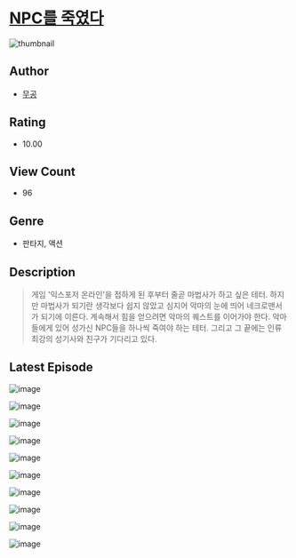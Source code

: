 # [NPC를 죽였다](https://comic.naver.com/challenge/list?titleId=810438)
![thumbnail](https://image-comic.pstatic.net/user_contents_data/challenge_comic/2023/05/23/366898/upload_7364060728005834296_480x623.jpeg)

## Author
- [무공](https://comic.naver.com/artistTitle?id=366898)

## Rating
- 10.00

## View Count
- 96

## Genre
- 판타지, 액션

## Description
> 게임 '익스포저 온라인'을 접하게 된 후부터 줄곧 마법사가 하고 싶은 테터. 하지만 마법사가 되기란 생각보다 쉽지 않았고 심지어 악마의 눈에 띄어 네크로맨서가 되기에 이른다. 계속해서 힘을 얻으려면 악마의 퀘스트를 이어가야 한다. 악마들에게 있어 성가신 NPC들을 하나씩 죽여야 하는 테터. 그리고 그 끝에는 인류 최강의 성기사와 친구가 기다리고 있다.


## Latest Episode
![image](https://image-comic.pstatic.net/user_contents_data/challenge_comic/2023/05/23/366898/upload_3473464096051519799.jpeg)

![image](https://image-comic.pstatic.net/user_contents_data/challenge_comic/2023/05/23/366898/upload_3775531839728805425.jpeg)

![image](https://image-comic.pstatic.net/user_contents_data/challenge_comic/2023/05/23/366898/upload_7306299164460462177.jpeg)

![image](https://image-comic.pstatic.net/user_contents_data/challenge_comic/2023/05/23/366898/upload_7075544461567537721.jpeg)

![image](https://image-comic.pstatic.net/user_contents_data/challenge_comic/2023/05/23/366898/upload_7017841210957128549.jpeg)

![image](https://image-comic.pstatic.net/user_contents_data/challenge_comic/2023/05/23/366898/upload_3689910669448471856.jpeg)

![image](https://image-comic.pstatic.net/user_contents_data/challenge_comic/2023/05/23/366898/upload_3688504587383484722.jpeg)

![image](https://image-comic.pstatic.net/user_contents_data/challenge_comic/2023/05/23/366898/upload_3905295304424175670.jpeg)

![image](https://image-comic.pstatic.net/user_contents_data/challenge_comic/2023/05/23/366898/upload_3977019561724765747.jpeg)

![image](https://image-comic.pstatic.net/user_contents_data/challenge_comic/2023/05/23/366898/upload_7016948403173352549.jpeg)
